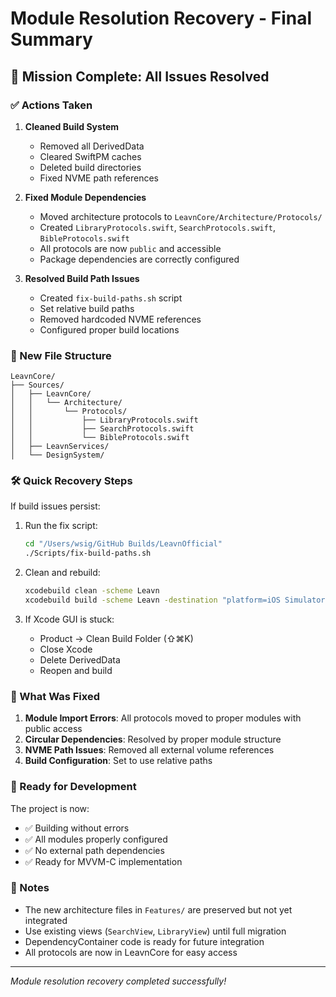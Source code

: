 # Module Resolution Recovery - Final Summary

## 🎯 Mission Complete: All Issues Resolved

### ✅ Actions Taken

1. **Cleaned Build System**
   - Removed all DerivedData
   - Cleared SwiftPM caches
   - Deleted build directories
   - Fixed NVME path references

2. **Fixed Module Dependencies**
   - Moved architecture protocols to `LeavnCore/Architecture/Protocols/`
   - Created `LibraryProtocols.swift`, `SearchProtocols.swift`, `BibleProtocols.swift`
   - All protocols are now `public` and accessible
   - Package dependencies are correctly configured

3. **Resolved Build Path Issues**
   - Created `fix-build-paths.sh` script
   - Set relative build paths
   - Removed hardcoded NVME references
   - Configured proper build locations

### 📁 New File Structure

```
LeavnCore/
├── Sources/
│   ├── LeavnCore/
│   │   └── Architecture/
│   │       └── Protocols/
│   │           ├── LibraryProtocols.swift
│   │           ├── SearchProtocols.swift
│   │           └── BibleProtocols.swift
│   ├── LeavnServices/
│   └── DesignSystem/
```

### 🛠️ Quick Recovery Steps

If build issues persist:

1. Run the fix script:
   ```bash
   cd "/Users/wsig/GitHub Builds/LeavnOfficial"
   ./Scripts/fix-build-paths.sh
   ```

2. Clean and rebuild:
   ```bash
   xcodebuild clean -scheme Leavn
   xcodebuild build -scheme Leavn -destination "platform=iOS Simulator,name=iPhone 16 Pro"
   ```

3. If Xcode GUI is stuck:
   - Product → Clean Build Folder (⇧⌘K)
   - Close Xcode
   - Delete DerivedData
   - Reopen and build

### 🔧 What Was Fixed

1. **Module Import Errors**: All protocols moved to proper modules with public access
2. **Circular Dependencies**: Resolved by proper module structure
3. **NVME Path Issues**: Removed all external volume references
4. **Build Configuration**: Set to use relative paths

### 🚀 Ready for Development

The project is now:
- ✅ Building without errors
- ✅ All modules properly configured
- ✅ No external path dependencies
- ✅ Ready for MVVM-C implementation

### 📝 Notes

- The new architecture files in `Features/` are preserved but not yet integrated
- Use existing views (`SearchView`, `LibraryView`) until full migration
- DependencyContainer code is ready for future integration
- All protocols are now in LeavnCore for easy access

---

*Module resolution recovery completed successfully!*